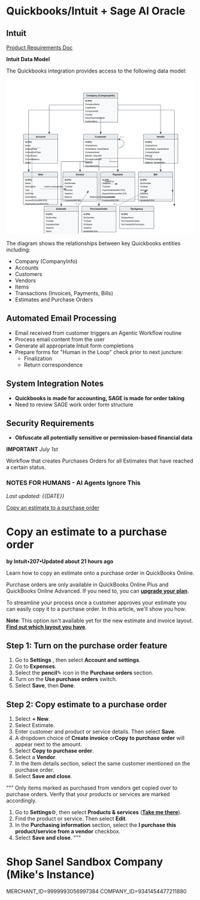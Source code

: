 # Quickbooks/Intuit + Sage AI Oracle

## Intuit

[Product Requirements Doc](docs/PRD.md)

**Intuit Data Model**

The Quickbooks integration provides access to the following data model:

![Quickbooks Entity Relationship Diagram](docs/quickbooks-erd.svg)

The diagram shows the relationships between key Quickbooks entities including:

- Company (CompanyInfo)
- Accounts
- Customers
- Vendors
- Items
- Transactions (Invoices, Payments, Bills)
- Estimates and Purchase Orders

## Automated Email Processing

- Email received from customer triggers an Agentic Workflow routine
- Process email content from the user
- Generate all appropriate Intuit form completions
- Prepare forms for "Human in the Loop" check prior to next juncture:
  - Finalization
  - Return correspondence

## System Integration Notes

- **Quickbooks is made for accounting, SAGE is made for order taking**
- Need to review SAGE work order form structure

## Security Requirements

- **Obfuscate all potentially sensitive or permission-based financial data**

**IMPORTANT**
*July 1st*

Workflow that creates Purchases Orders for all Estimates that have reached a certain status.



### **NOTES FOR HUMANS - AI Agents Ignore This**

*Last updated: {{DATE}}*

[Copy an estimate to a purchase order](https://quickbooks.intuit.com/learn-support/en-us/help-article/new-subscriptions/copy-estimate-purchase-order/L7Z08es7a_US_en_US)




# **Copy an estimate to a purchase order**

**by Intuit•207•Updated about 21 hours ago**

Learn how to copy an estimate onto a purchase order in QuickBooks Online.

 Purchase orders are only available in QuickBooks Online Plus and QuickBooks Online Advanced. If you need to, you can [**upgrade your plan**](https://app.qbo.intuit.com/app/login?pagereq=billing/?cid=OHH-CS_SDR-US-QBO-QBOAV-NA-XSLL-EDU-NA-PB-SDR_IAPers_Unknown).

To streamline your process once a customer approves your estimate you can easily copy it to a purchase order. In this article, we'll show you how.

**Note**: This option isn't available yet for the new estimate and invoice layout. [**Find out which layout you have**](https://community.intuit.com/oicms/L9jVVT2GY_US_en_US).

## **Step 1: Turn on the purchase order feature**

1. Go to **Settings** , then select **Account and settings**.
2. Go to **Expenses**.
3. Select the **pencil**✎ icon in the **Purchase orders** section.
4. Turn on the **Use purchase orders** switch.
5. Select **Save**, then **Done**.

## **Step 2: Copy estimate to a purchase order**

1. Select **+ New**.
2. Select Estimate.
3. Enter customer and product or service details. Then select **Save**.
4. A dropdown choice of **Create invoice** or**Copy to purchase order** will appear next to the amount.
5. Select **Copy to purchase order**.
6. Select a **Vendor**.
7. In the Item details section, select the same customer mentioned on the purchase order.
8. Select **Save and close**.


"""
Only items marked as purchased from vendors get copied over to purchase orders. Verify that your products or services are marked accordingly.

1. Go to **Settings**⚙, then select **Products & services** ([**Take me there**](https://c1.qbo.intuit.com/qbo1/login?pagereq=items)).
2. Find the product or service. Then select **Edit**.
3. In the **Purchasing information** section, select the **I purchase this product/service from a vendor** checkbox.
4. Select **Save and close**.
"""


# Shop Sanel Sandbox Company (Mike's Instance)
MERCHANT_ID=9999993056997384
COMPANY_ID=9341454477211880
